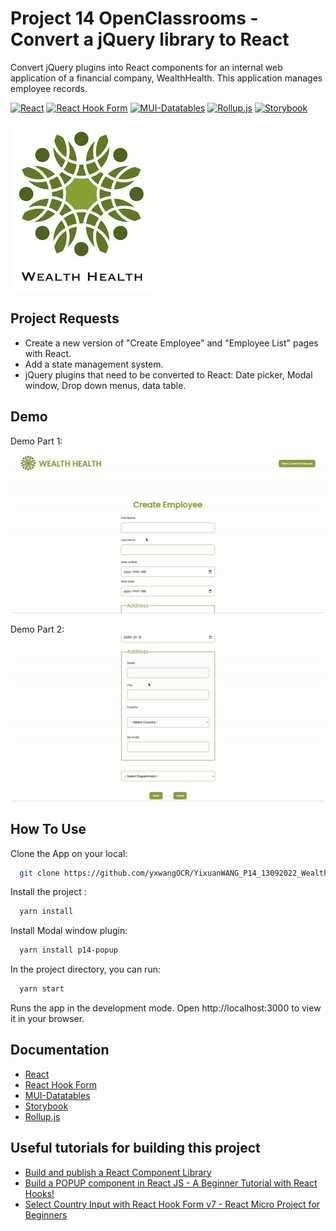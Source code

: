 # Project 14 OpenClassrooms - Convert a jQuery library to React

Convert jQuery plugins into React components for an internal web application of a financial company, WealthHealth.
This application manages employee records.

[![React](https://img.shields.io/badge/React-18.2.0-9cf)](https://fr.reactjs.org/)
[![React Hook Form](https://img.shields.io/badge/React%20Hook%20Form-7.35.0-ff69b4)](https://react-hook-form.com/)
[![MUI-Datatables](https://img.shields.io/badge/MUI--Datatables-4.2.2-blue)](https://github.com/gregnb/mui-datatables)
[![Rollup.js](https://img.shields.io/badge/rollup.js-2.79.0-orange)](https://rollupjs.org/guide/en/)
[![Storybook](https://img.shields.io/badge/Storybook-6.5-pink)](https://storybook.js.org/)

![Logo](https://github.com/yxwangOCR/YixuanWANG_P14_13092022_WealthHealth/blob/master/src/assets/Logo%20-%20Wealth%20Health.png)

## Project Requests

- Create a new version of "Create Employee" and "Employee List" pages with React.
- Add a state management system.
- jQuery plugins that need to be converted to React: Date picker, Modal window, Drop down menus, data table.

## Demo

Demo Part 1:
![Demo1](https://github.com/yxwangOCR/YixuanWANG_P14_13092022_WealthHealth/blob/master/src/assets/Demo-part-1.gif)

Demo Part 2:
![Demo2](https://github.com/yxwangOCR/YixuanWANG_P14_13092022_WealthHealth/blob/master/src/assets/Demo-part-2.gif)

## How To Use

Clone the App on your local:

```bash
  git clone https://github.com/yxwangOCR/YixuanWANG_P14_13092022_WealthHealth.git
```

Install the project :

```bash
  yarn install
```

Install Modal window plugin:

```bash
  yarn install p14-popup
```

In the project directory, you can run:

```bash
  yarn start
```

Runs the app in the development mode.
Open http://localhost:3000 to view it in your browser.

## Documentation

- [React](https://fr.reactjs.org/)
- [React Hook Form](https://react-hook-form.com/)
- [MUI-Datatables](https://github.com/gregnb/mui-datatables)
- [Storybook](https://storybook.js.org/)
- [Rollup.js](https://rollupjs.org/guide/en/)

## Useful tutorials for building this project

- [Build and publish a React Component Library](https://www.youtube.com/watch?v=hf6Z8OZanec&list=PLoS4Z9Rl1iEjrHGSGDiNPQMA8gWgcMneu&index=6)
- [Build a POPUP component in React JS - A Beginner Tutorial with React Hooks!](https://www.youtube.com/watch?v=i8fAO_zyFAM&list=PLoS4Z9Rl1iEjrHGSGDiNPQMA8gWgcMneu&index=2&t=1s)
- [Select Country Input with React Hook Form v7 - React Micro Project for Beginners](https://www.youtube.com/watch?v=UUYCJIPuT8Q&list=PLoS4Z9Rl1iEjrHGSGDiNPQMA8gWgcMneu&index=1)
